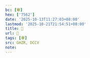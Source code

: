 ```yaml
---
bc: [畢]
hex: ['7562']
date: '2025-10-13T11:27:03+08:00'
lastmod: '2025-10-21T21:54:51+08:00'
title: 󰕏
url: 󰕏
tags: [畢]
src: GHZR, DCCV
note:
---
```

